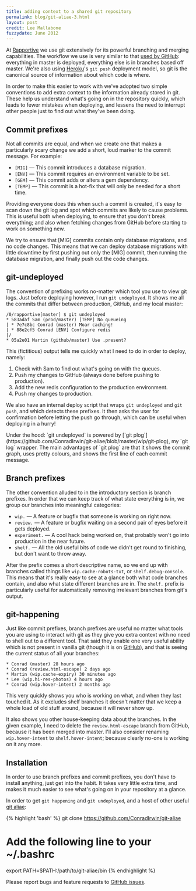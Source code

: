 ```yaml
---
title: adding context to a shared git repository
permalink: blog/git-aliae-3.html
layout: post
credit: Lee Mallabone
fuzzydate: June 2012
---
```


At [Rapportive](https://rapportive.com/) we use git extensively for its powerful
branching and merging capabilities. The workflow we use is very similar to that
[used by GitHub](http://scottchacon.com/2011/08/31/github-flow.html): everything
in master is deployed, everything else is in branches based off master. We're
also using [Heroku](https://heroku.com/)'s `git push` deployment model, so git
is the canonical source of information about which code is where.

In order to make this easier to work with we've adopted two simple conventions
to add extra context to the information already stored in git. These help us
understand what's going on in the repository quickly, which leads to fewer
mistakes when deploying, and lessens the need to interrupt other people just to
find out what they've been doing.

Commit prefixes
---------------

Not all commits are equal, and when we create one that makes a particularly
scary change we add a short, loud marker to the commit message. For example:

* `[MIG]` — This commit introduces a database migration.
* `[ENV]` — This commit requires an environment variable to be set.
* `[GEM]` — This commit adds or alters a gem dependency.
* `[TEMP]` — This commit is a hot-fix that will only be needed for a short time.

Providing everyone does this when such a commit is created, it's easy to scan
down the git log and spot which commits are likely to cause problems. This is
useful both when deploying, to ensure that you don't break everything; and also
when fetching changes from GitHub before starting to work on something new.

<aside>We try to ensure that [MIG] commits contain only database migrations, and
no code changes. This means that we can deploy database migrations with little
downtime by first pushing out only the [MIG] commit, then running the database
migration, and finally push out the code changes.</aside>

git-undeployed
--------------

The convention of prefixing works no-matter which tool you use to view git logs.
Just before deploying however, I run `git undeployed`. It shows me all the
commits that differ between production, GitHub, and my local master:

<div class="highlight"><pre style="white-space: normal;"><code clas="ruby" style="white-space: normal">
<span class="f4">/0/rapportive</span><span class="f3">[master]</span> $ git undeployed
<br/>&#42; <span class="f2">583adaf <span class="f1">Sam<span class="f4"> (prod/master) </span></span></span>[TEMP] No queueing
<br/>| * <span class="f2">7e7c8bc <span class="f1">Conrad<span class="f4"> (master) </span></span></span> Moar caching!
<br/>| * <span class="f2">88e2cf5 <span class="f1">Conrad<span class="f4"> </span></span></span>[ENV] Configure redis
<br/>|/
<br/>&#42; <span class="f2">05a2e01 <span class="f1">Martin<span class="f4"> (github/master) </span></span></span>Use .present?
</code></pre></div>

This (fictitious) output tells me quickly what I need to do in order to deploy,
namely:

1. Check with Sam to find out what's going on with the queues.
2. Push my changes to GitHub (always done before pushing to production).
3. Add the new redis configuration to the production environment.
4. Push my changes to production.

We also have an internal deploy script that wraps `git undeployed` and
`git push`, and which detects these prefixes. It then asks the user for
confirmation before letting the push go through, which can be useful when
deploying in a hurry!

<aside>Under the hood: `git undeployed` is powered by
[`git plog`](https://github.com/ConradIrwin/git-aliae/blob/master/wip/git-plog),
my `git log` wrapper. The main advantages of `git plog` are that it shows the
commit graph, uses pretty colours, and shows the first line of each commit
message.</aside>

Branch prefixes
---------------

The other convention alluded to in the introductory section is branch prefixes.
In order that we can keep track of what state everything is in, we group our
branches into meaningful categories:

* `wip.` — A feature or bugfix that someone is working on right now.
* `review.` — A feature or bugfix waiting on  a second pair of eyes before
  it gets deployed.
* `experiment.` — A cool hack being worked on, that probably won't go into
  production in the near future.
* `shelf.` — All the old useful bits of code we didn't get round to finishing,
  but don't want to throw away.

After the prefix comes a short descriptive name, so we end up with branches
called things like `wip.cache-robots-txt`, or `shelf.debug-console`.  This means
that it's really easy to see at a glance both what code branches contain, and
also what state different branches are in. The `shelf.` prefix is particularly
useful for automatically removing irrelevant branches from git's output.

git-happening
-------------

Just like commit prefixes, branch prefixes are useful no matter what tools you
are using to interact with git as they give you extra context with no need to
shell out to a different tool. That said they enable one very useful ability
which is not present in vanilla git (though it is on
[GitHub](https://github.com/blog/611-branch-lists)), and that is seeing the
current status of all your branches:

<div class="highlight"><pre style="white-space: normal;"><code clas="ruby" style="white-space: normal">
* <span class="f1">Conrad</span> (<span class="f5">master</span>)  28 hours ago
<br/>* <span class="f1">Conrad</span> (<span class="f5">review.html-escape</span>)  2 days ago
<br/>* <span class="f1">Martin</span> (<span class="f2">wip.cache-expiry</span>)  30 minutes ago
<br/>* <span class="f1">Lee</span> (<span class="f2">wip.hi-res-photos</span>)  4 hours ago
<br/>* <span class="f1">Conrad</span> (<span class="f2">wip.hover-intent</span>)  2 months ago
</code></pre></div>

This very quickly shows you who is working on what, and when they last touched
it. As it excludes shelf branches it doesn't matter that we keep a whole load of
old stuff around, because it will never show up.

It also shows you other house-keeping data about the branches. In the given
example, I need to delete the `review.html-escape` branch from GitHub, because
it has been merged into master. I'll also consider renaming `wip.hover-intent`
to `shelf.hover-intent`; because clearly no-one is working on it any more.


Installation
------------

In order to use branch prefixes and commit prefixes, you don't have to install
anything, just get into the habit. It takes very little extra time, and makes it
much easier to see what's going on in your repository at a glance.

In order to get `git happening` and `git undeployed`, and a host of other useful
[git aliae](https://github.com/ConradIrwin/git-aliae):

{% highlight 'bash' %}
git clone https://github.com/ConradIrwin/git-aliae
# Add the following line to your ~/.bashrc
export PATH=$PATH:/path/to/git-aliae/bin
{% endhighlight %}

Please report bugs and feature requests to [GitHub
issues](https://github.com/ConradIrwin/git-aliae/issues).
